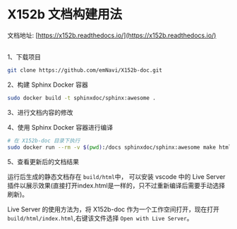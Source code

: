 # X152b 文档构建用法

文档地址: [https://x152b.readthedocs.io/](https://x152b.readthedocs.io/)
##
1、下载项目
``` bash
git clone https://github.com/emNavi/X152b-doc.git
```

2、构建 Sphinx Docker 容器
```bash
sudo docker build -t sphinxdoc/sphinx:awesome . 
```

3、进行文档内容的修改

4、使用 Sphinx Docker 容器进行编译
```bash
# 在 X152b-doc 目录下执行
sudo docker run --rm -v $(pwd):/docs sphinxdoc/sphinx:awesome make html
```
5、查看更新后的文档结果

运行后生成的静态文档存在 `build/html`中， 可以安装 vscode 中的 Live Server 插件以展示效果(直接打开index.html是一样的，只不过重新编译后需要手动选择刷新)。

Live Server 的使用方法为，将 X152b-doc 作为一个工作空间打开，现在打开 `build/html/index.html`,右键该文件选择 `Open with Live Server`。